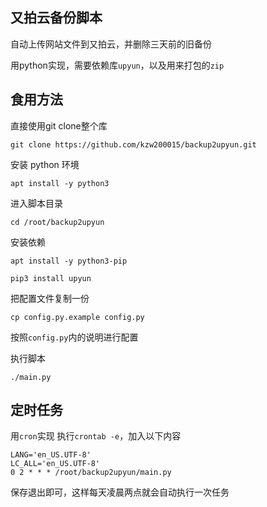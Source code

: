 ## 又拍云备份脚本

自动上传网站文件到又拍云，并删除三天前的旧备份

用python实现，需要依赖库`upyun`，以及用来打包的`zip`

## 食用方法

直接使用git clone整个库

`git clone https://github.com/kzw200015/backup2upyun.git`

安装 python 环境

`apt install -y python3`

进入脚本目录

`cd /root/backup2upyun`

安装依赖

`apt install -y python3-pip`

`pip3 install upyun`

把配置文件复制一份

`cp config.py.example config.py`

按照`config.py`内的说明进行配置

执行脚本

`./main.py`

## 定时任务
用`cron`实现
执行`crontab -e`，加入以下内容
```
LANG='en_US.UTF-8'
LC_ALL='en_US.UTF-8'
0 2 * * * /root/backup2upyun/main.py
```
保存退出即可，这样每天凌晨两点就会自动执行一次任务
